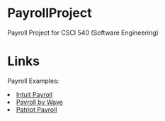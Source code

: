 # PayrollProject
Payroll Project for CSCI 540 (Software Engineering)

# Links
<p> Payroll Examples: </p>
<a href="https://payroll.intuit.com/"><li> Intuit Payroll</li></a>
<a href="https://www.waveapps.com/payroll"><li> Payroll by Wave </li></a>
<a href="https://www.patriotsoftware.com/payroll/"><li> Patriot Payroll </li></a>
